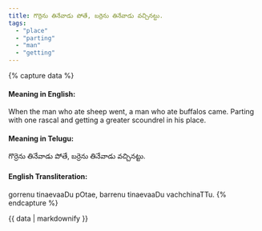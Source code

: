 ```yaml
---
title: గొర్రెను తినేవాడు పోతే, బర్రెను తినేవాడు వచ్చినట్టు.
tags:
  - "place"
  - "parting"
  - "man"
  - "getting"
---
```


{% capture data %}
#### Meaning in English:
When the man who ate sheep went, a man who ate buffalos came.
Parting with one rascal and getting a greater scoundrel in his place.

#### Meaning in Telugu:
గొర్రెను తినేవాడు పోతే, బర్రెను తినేవాడు వచ్చినట్టు.

#### English Transliteration:
gorrenu tinaevaaDu pOtae, barrenu tinaevaaDu vachchinaTTu.
{% endcapture %}

{{ data | markdownify }}

